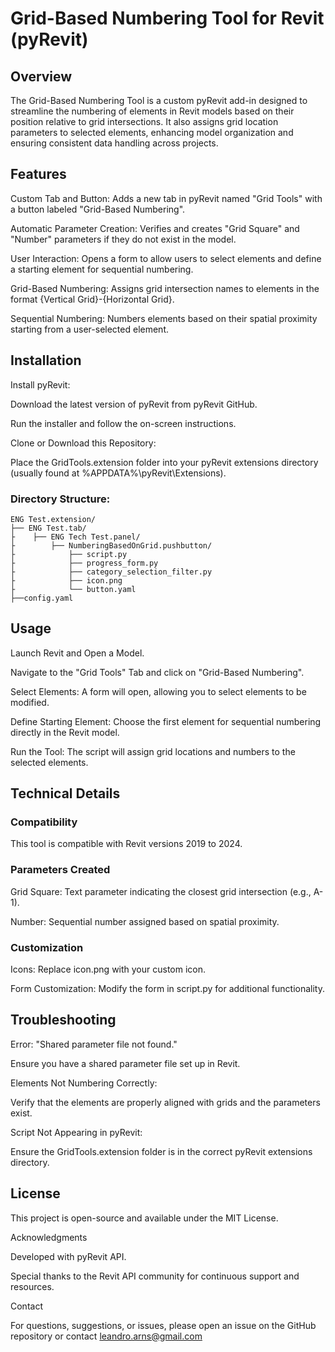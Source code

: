 # Grid-Based Numbering Tool for Revit (pyRevit)

## Overview

The Grid-Based Numbering Tool is a custom pyRevit add-in designed to streamline the numbering of elements in Revit models based on their position relative to grid intersections. It also assigns grid location parameters to selected elements, enhancing model organization and ensuring consistent data handling across projects.

## Features

Custom Tab and Button: Adds a new tab in pyRevit named "Grid Tools" with a button labeled "Grid-Based Numbering".

Automatic Parameter Creation: Verifies and creates "Grid Square" and "Number" parameters if they do not exist in the model.

User Interaction: Opens a form to allow users to select elements and define a starting element for sequential numbering.

Grid-Based Numbering: Assigns grid intersection names to elements in the format {Vertical Grid}-{Horizontal Grid}.

Sequential Numbering: Numbers elements based on their spatial proximity starting from a user-selected element.

## Installation

Install pyRevit:

Download the latest version of pyRevit from pyRevit GitHub.

Run the installer and follow the on-screen instructions.

Clone or Download this Repository:

Place the GridTools.extension folder into your pyRevit extensions directory (usually found at %APPDATA%\pyRevit\Extensions).

### Directory Structure:

```
ENG Test.extension/
├── ENG Test.tab/
├    ├── ENG Tech Test.panel/
├        ├── NumberingBasedOnGrid.pushbutton/
├            ├── script.py
├            ├── progress_form.py
├            ├── category_selection_filter.py
├            ├── icon.png
├            └── button.yaml
├──config.yaml
```

## Usage

Launch Revit and Open a Model.

Navigate to the "Grid Tools" Tab and click on "Grid-Based Numbering".

Select Elements: A form will open, allowing you to select elements to be modified.

Define Starting Element: Choose the first element for sequential numbering directly in the Revit model.

Run the Tool: The script will assign grid locations and numbers to the selected elements.

## Technical Details

### Compatibility

This tool is compatible with Revit versions 2019 to 2024.

### Parameters Created

Grid Square: Text parameter indicating the closest grid intersection (e.g., A-1).

Number: Sequential number assigned based on spatial proximity.

### Customization

Icons: Replace icon.png with your custom icon.

Form Customization: Modify the form in script.py for additional functionality.

## Troubleshooting

Error: "Shared parameter file not found."

Ensure you have a shared parameter file set up in Revit.

Elements Not Numbering Correctly:

Verify that the elements are properly aligned with grids and the parameters exist.

Script Not Appearing in pyRevit:

Ensure the GridTools.extension folder is in the correct pyRevit extensions directory.

## License

This project is open-source and available under the MIT License.

Acknowledgments

Developed with pyRevit API.

Special thanks to the Revit API community for continuous support and resources.

Contact

For questions, suggestions, or issues, please open an issue on the GitHub repository or contact leandro.arns@gmail.com
